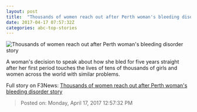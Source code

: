 ```yaml
---
layout: post
title:  "Thousands of women reach out after Perth woman's bleeding disorder story"
date: 2017-04-17 07:57:32Z
categories: abc-top-stories
---
```


![Thousands of women reach out after Perth woman's bleeding disorder story](http://www.abc.net.au/news/image/8448054-1x1-700x700.jpg)

A woman's decision to speak about how she bled for five years straight after her first period touches the lives of tens of thousands of girls and women across the world with similar problems.


Full story on F3News: [Thousands of women reach out after Perth woman's bleeding disorder story](http://www.f3nws.com/n/uQaQzB)

> Posted on: Monday, April 17, 2017 12:57:32 PM
